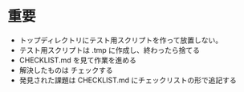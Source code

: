 # 重要
- トップディレクトリにテスト用スクリプトを作って放置しない。
- テスト用スクリプトは .tmp に作成し、終わったら捨てる
- CHECKLIST.md を見て作業を進める
- 解決したものは チェックする
- 発見された課題は CHECKLIST.md にチェックリストの形で追記する

